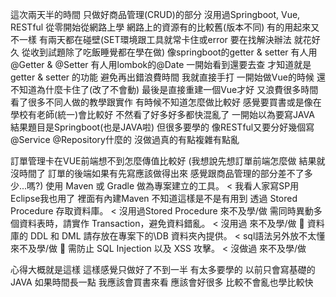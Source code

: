 這次兩天半的時間 只做好商品管理(CRUD)的部分
沒用過Springboot, Vue, RESTful
從零開始從網路上學 網路上的資源有的比較舊(版本不同) 有的用起來又不一樣 有兩天都在碰壁(SET環境跟工具就常卡住或error 要在找解決辦法 就花好久 從收到試題除了吃飯睡覺都在學在做)
像springboot的getter & setter 有人用@Getter & @Setter 有人用lombok的@Date 一開始看到還要去查 才知道就是getter & setter 的功能 避免再出錯浪費時間 我就直接手打
一開始做Vue的時候 還不知道為什麼卡住了(改了不會動) 最後是直接重建一個Vue才好 又浪費很多時間
看了很多不同人做的教學跟實作 有時候不知道怎麼做比較好 感覺要買書或是像在學校有老師(統一)會比較好 不然看了好多好多都快混亂了
一開始以為要寫JAVA 結果題目是Springboot(也是JAVA啦) 但很多要學的  像RESTful又要分好幾個寫@Service @Repository什麼的 沒做過真的有點複雜有點亂

訂單管理卡在VUE前端想不到怎麼傳值比較好 (我想說先想訂單前端怎麼做 結果就沒時間了 訂單的後端如果有先寫應該做得出來 感覺跟商品管理的部分差不了多少...嗎?)
使用 Maven 或 Gradle 做為專案建立的工具。 < 我看人家寫SP用Eclipse我也用了 裡面有內建Maven 不知道這樣是不是有用到
透過 Stored Procedure 存取資料庫。 < 沒用過Stored Procedure 來不及學/做
需同時異動多個資料表時，請實作 Transaction，避免資料錯亂。 < 沒用過 來不及學/做
 資料庫的 DDL 和 DML 請存放在專案下的\DB 資料夾內提供。 < sql語法另外放不太懂 來不及學/做
 需防止 SQL Injection 以及 XSS 攻擊。 < 沒做過 來不及學/做

心得大概就是這樣
這樣感覺只做好了不到一半 有太多要學的 以前只會寫基礎的JAVA
如果時間長一點 我應該會買書來看 應該會好很多 比較不會亂也學比較快

